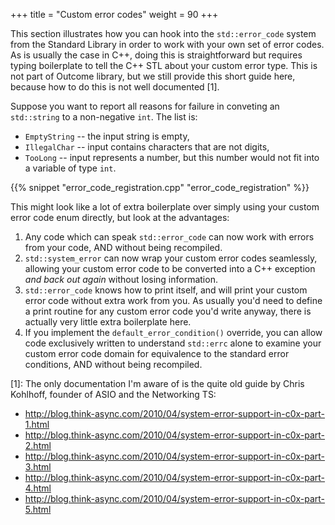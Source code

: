 +++
title = "Custom error codes"
weight = 90
+++


This section illustrates how you can hook into the `std::error_code` system from
the Standard Library in order to work with your own set of error codes. As is usually
the case in C++, doing this is straightforward but requires typing boilerplate
to tell the C++ STL about your custom error type. This is not part of Outcome library, 
but we still provide this short guide here, because how to do this is not well documented [1].

Suppose you want to report all reasons for failure in conveting an `std::string` to a non-negative `int`.
The list is:

* `EmptyString` -- the input string is empty,
* `IllegalChar` -- input contains characters that are not digits,
* `TooLong` -- input represents a number, but this number would not fit into a variable of type `int`.

{{% snippet "error_code_registration.cpp" "error_code_registration" %}}

This might look like a lot of extra boilerplate over simply using your custom
error code enum directly, but look at the advantages:

1. Any code which can speak `std::error_code` can now work with errors from your
   code, AND without being recompiled.
2. `std::system_error` can now wrap your custom error codes seamlessly, allowing
   your custom error code to be converted into a C++ exception *and back out again*
   without losing information.
3. `std::error_code` knows how to print itself, and will print your custom error
   code without extra work from you. As usually you'd need to define a print routine
   for any custom error code you'd write anyway, there is actually very little extra
   boilerplate here.
4. If you implement the `default_error_condition()` override, you can allow code
   exclusively written to understand `std::errc` alone to examine your custom error
   code domain for equivalence to the standard error conditions, AND without being
   recompiled.

[1]: The only documentation I'm aware of is the quite old guide by Chris Kohlhoff, founder of
ASIO and the Networking TS:

- http://blog.think-async.com/2010/04/system-error-support-in-c0x-part-1.html
- http://blog.think-async.com/2010/04/system-error-support-in-c0x-part-2.html
- http://blog.think-async.com/2010/04/system-error-support-in-c0x-part-3.html
- http://blog.think-async.com/2010/04/system-error-support-in-c0x-part-4.html
- http://blog.think-async.com/2010/04/system-error-support-in-c0x-part-5.html